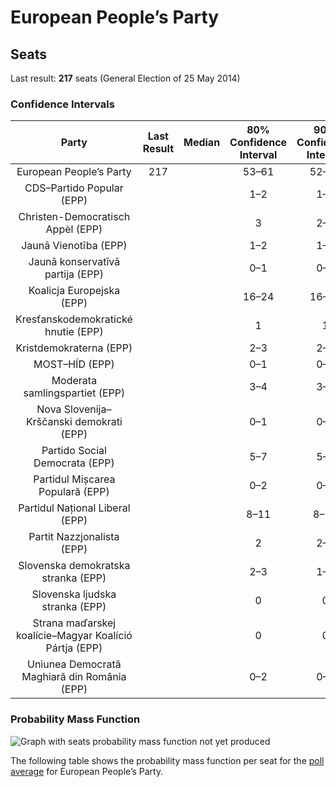 # European People’s Party

## Seats

Last result: **217** seats (General Election of 25 May 2014)

### Confidence Intervals

| Party | Last Result | Median | 80% Confidence Interval | 90% Confidence Interval | 95% Confidence Interval | 99% Confidence Interval |
|:-----:|:-----------:|:------:|:-----------------------:|:-----------------------:|:-----------------------:|:-----------------------:|
| European People’s Party | 217 |  | 53–61 | 52–63 | 51–63 | 49–65 |
| CDS–Partido Popular (EPP) | |  | 1–2 | 1–2 | 1–2 | 1–2 |
| Christen-Democratisch Appèl (EPP) | |  | 3 | 2–3 | 2–4 | 2–4 |
| Jaunā Vienotība (EPP) | |  | 1–2 | 1–2 | 1–3 | 1–3 |
| Jaunā konservatīvā partija (EPP) | |  | 0–1 | 0–1 | 0–1 | 0–1 |
| Koalicja Europejska (EPP) | |  | 16–24 | 16–24 | 15–25 | 14–26 |
| Kresťanskodemokratické hnutie (EPP) | |  | 1 | 1 | 1 | 1–2 |
| Kristdemokraterna (EPP) | |  | 2–3 | 2–3 | 2–3 | 2–3 |
| MOST–HÍD (EPP) | |  | 0–1 | 0–1 | 0–1 | 0–1 |
| Moderata samlingspartiet (EPP) | |  | 3–4 | 3–4 | 3–4 | 3–5 |
| Nova Slovenija–Krščanski demokrati (EPP) | |  | 0–1 | 0–1 | 0–1 | 0–1 |
| Partido Social Democrata (EPP) | |  | 5–7 | 5–7 | 5–7 | 5–8 |
| Partidul Mișcarea Populară (EPP) | |  | 0–2 | 0–2 | 0–2 | 0–3 |
| Partidul Național Liberal (EPP) | |  | 8–11 | 8–12 | 8–12 | 7–12 |
| Partit Nazzjonalista (EPP) | |  | 2 | 2–3 | 2–3 | 2–3 |
| Slovenska demokratska stranka (EPP) | |  | 2–3 | 1–3 | 1–4 | 1–4 |
| Slovenska ljudska stranka (EPP) | |  | 0 | 0 | 0 | 0 |
| Strana maďarskej koalície–Magyar Koalíció Pártja (EPP) | |  | 0 | 0 | 0 | 0 |
| Uniunea Democrată Maghiară din România (EPP) | |  | 0–2 | 0–2 | 0–2 | 0–2 |

### Probability Mass Function

![Graph with seats probability mass function not yet produced](average-2019-04-23-seats-pmf-europeanpeople’sparty.png "Seats Probability Mass Function")

The following table shows the probability mass function per seat for the [poll average](average-2019-04-23.html) for European People’s Party.

